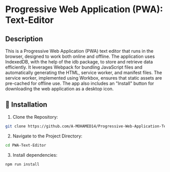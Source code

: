 # Progressive Web Application (PWA): Text-Editor

## Description

This is a Progressive Web Application (PWA) text editor that runs in the browser, designed to work both online and offline. The application uses IndexedDB, with the help of the idb package, to store and retrieve data efficiently. It leverages Webpack for bundling JavaScript files and automatically generating the HTML, service worker, and manifest files. The service worker, implemented using Workbox, ensures that static assets are pre-cached for offline use. The app also includes an "Install" button for downloading the web application as a desktop icon.

## 🚀 Installation

1. Clone the Repository:

```sh
git clone https://github.com/A-MOHAMED14/Progressive-Web-Application-Text-Editor.git
```

2. Navigate to the Project Directory:

```sh
cd PWA-Text-Editor
```

3. Install dependencies:

```sh
npm run install
```
